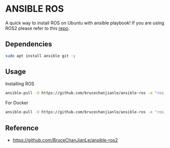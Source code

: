 # ANSIBLE ROS

A quick way to install ROS on Ubuntu with ansible playbook!
If you are using ROS2 please refer to this [repo](https://github.com/brucechanjianle/ansible-ros2).


## Dependencies

```bash
sudo apt install ansible git -y
```

## Usage
Installing ROS
```bash
ansible-pull -U https://github.com/brucechanjianle/ansible-ros -e "ros_distribution=noetic" -K
```

For Docker
```bash
ansible-pull -U https://github.com/brucechanjianle/ansible-ros -e "ros_distribution=noetic"
```

## Reference

- https://github.com/BruceChanJianLe/ansible-ros2
